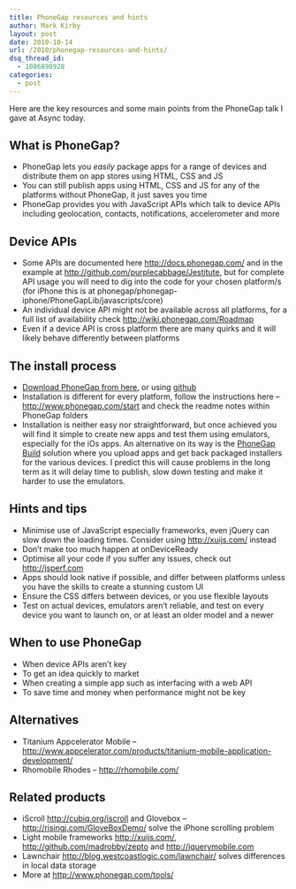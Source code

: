 ```yaml
---
title: PhoneGap resources and hints
author: Mark Kirby
layout: post
date: 2010-10-14
url: /2010/phonegap-resources-and-hints/
dsq_thread_id:
  - 1086898928
categories:
  - post
---
```

Here are the key resources and some main points from the PhoneGap talk I gave at Async today.

## What is PhoneGap?

  * PhoneGap lets you *easily* package apps for a range of devices and distribute them on app stores using HTML, CSS and JS
  * You can still publish apps using HTML, CSS and JS for any of the platforms without PhoneGap, it just saves you time
  * PhoneGap provides you with JavaScript APIs which talk to device APIs including geolocation, contacts, notifications, accelerometer and more

## Device APIs

  * Some APIs are documented here <http://docs.phonegap.com/> and in the example at <http://github.com/purplecabbage/Jestitute>, but for complete API usage you will need to dig into the code for your chosen platform/s (for iPhone this is at <a>phonegap/phonegap-iphone/PhoneGapLib/javascripts/core)</a>
  * An individual device API might not be available across all platforms, for a full list of availability check <http://wiki.phonegap.com/Roadmap>
  * Even if a device API is cross platform there are many quirks and it will likely behave differently between platforms

## The install process

  * [Download PhoneGap from here][1], or using [github][2]
  * Installation is different for every platform, follow the instructions here &#8211; <http://www.phonegap.com/start> and check the readme notes within PhoneGap folders
  * Installation is neither easy nor straightforward, but once achieved you will find it simple to create new apps and test them using emulators, especially for the iOs apps. An alternative on its way is the [PhoneGap Build][3] solution where you upload apps and get back packaged installers for the various devices. I predict this will cause problems in the long term as it will delay time to publish, slow down testing and make it harder to use the emulators.

## Hints and tips

  * Minimise use of JavaScript especially frameworks, even jQuery can slow down the loading times. Consider using <http://xuijs.com/> instead
  * Don&#8217;t make too much happen at onDeviceReady
  * Optimise all your code if you suffer any issues, check out <http://jsperf.com>
  * Apps should look native if possible, and differ between platforms unless you have the skills to create a stunning custom UI
  * Ensure the CSS differs between devices, or you use flexible layouts
  * Test on actual devices, emulators aren&#8217;t reliable, and test on every device you want to launch on, or at least an older model and a newer

## When to use PhoneGap

  * When device APIs aren&#8217;t key
  * To get an idea quickly to market
  * When creating a simple app such as interfacing with a web API
  * To save time and money when performance might not be key

## Alternatives

  * Titanium Appcelerator Mobile &#8211; <http://www.appcelerator.com/products/titanium-mobile-application-development/>
  * Rhomobile Rhodes &#8211; <http://rhomobile.com/>

## Related products

  * iScroll <http://cubiq.org/iscroll> and Glovebox &#8211; <http://risingj.com/GloveBoxDemo/> solve the iPhone scrolling problem
  * Light mobile frameworks <http://xuijs.com/>, <a href="http://github.com/madrobby/zepto" target="_blank">http://github.com/madrobby/zepto</a> and <a href="http://jquerymobile.com/" target="_blank">http://jquerymobile.com</a>
  * Lawnchair <http://blog.westcoastlogic.com/lawnchair/> solves differences in local data storage
  * More at <http://www.phonegap.com/tools/>

 [1]: http://www.phonegap.com/download/
 [2]: http://github.com/phonegap/phonegap
 [3]: http://build.phonegap.com